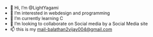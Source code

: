 - 👋 Hi, I’m @LightYagami
- 👀 I’m interested in webdesign and programming
- 🌱 I’m currently learning C
- 💞️ I’m looking to collaborate on Social media by a Social Media site
- 📫 this is my mail-balathan2vijay004@gmail.com

<!---
masspravee/masspravee is a ✨ special ✨ repository because its `README.md` (this file) appears on your GitHub profile.
You can click the Preview link to take a look at your changes.
--->
